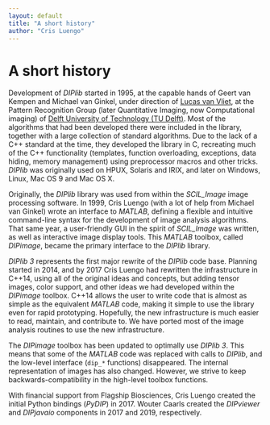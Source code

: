 ```yaml
---
layout: default
title: "A short history"
author: "Cris Luengo"
---
```


# A short history

Development of *DIPlib* started in 1995, at the capable hands of
Geert van Kempen and Michael van Ginkel, under direction of
[Lucas van Vliet](https://www.tudelft.nl/en/faculty-of-applied-sciences/about-faculty/dean/lucas-van-vliet/),
at the Pattern Recognition Group (later Quantitative Imaging, now Computational imaging) of
[Delft University of Technology (TU Delft)](https://www.tudelft.nl/en/).
Most of the algorithms that had been developed there were included in the
library, together with a large collection of standard algorithms.
Due to the lack of a C++ standard at the time, they developed the library
in C, recreating much of the C++ functionality (templates,
function overloading, exceptions, data hiding, memory management)
using preprocessor macros and other tricks.
*DIPlib* was originally used on HPUX, Solaris and IRIX, and later on
Windows, Linux, Mac OS 9 and Mac OS X.

Originally, the *DIPlib* library was used from within the *SCIL_Image*
image processing software. In 1999, Cris Luengo (with a lot of help from
Michael van Ginkel) wrote an interface to *MATLAB*, defining a flexible
and intuitive command-line syntax for the development of image analysis
algorithms. That same year, a user-friendly GUI in the spirit of
*SCIL_Image* was written, as well as interactive image display tools. This
*MATLAB* toolbox, called *DIPimage*, became the primary interface to the
*DIPlib* library.

*DIPlib 3* represents the first major rewrite of the *DIPlib* code base.
Planning started in 2014, and by 2017 Cris Luengo had rewritten
the infrastructure in C++14, using all of the original
ideas and concepts, but adding tensor images, color support, and other
ideas we had developed within the *DIPimage* toolbox. C++14 allows the
user to write code that is almost as simple as the equivalent *MATLAB*
code, making it simple to use the library even for rapid prototyping.
Hopefully, the new infrastructure is much easier to read, maintain, and
contribute to. We have ported most of the image analysis routines to use
the new infrastructure.

The *DIPimage* toolbox has been updated to optimally use *DIPlib 3*. This means
that some of the *MATLAB* code was replaced with calls to *DIPlib*, and
the low-level interface (`dip_*` functions) disappeared. The internal
representation of images has also changed. However, we strive
to keep backwards-compatibility in the high-level toolbox functions.

With financial support from Flagship Biosciences, Cris Luengo created the
initial Python bindings (*PyDIP*) in 2017. Wouter Caarls created the
*DIPviewer* and *DIPjavaio* components in 2017 and 2019, respectively.
